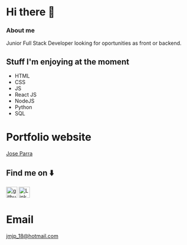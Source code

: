 
 
 # Hi there  👋


### About me
Junior Full Stack Developer looking for oportunities as front or backend.

## Stuff I'm enjoying at the moment
 - HTML
 - CSS
 - JS
 - React JS
 - NodeJS
 - Python
 - SQL

# Portfolio website  
[Jose Parra](https://jose-parra.netlify.app/)


## Find me on ⬇️
[<img src='https://cdn.jsdelivr.net/npm/simple-icons@3.0.1/icons/github.svg' alt='github' height='30' color='white'>](https://github.com/JoseParra28) 
[<img src='https://cdn.jsdelivr.net/npm/simple-icons@3.0.1/icons/linkedin.svg' alt='LinkedIn' height='30'>](https://www.linkedin.com/in/jose-p-b50556247/)  

# Email
jmjp_18@hotmail.com




